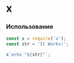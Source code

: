 # x

### Использование

```javascript
const x = require('x');
const str = 'It Works!';

x`echo "${str}"`;
```
